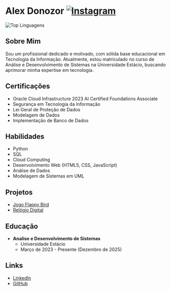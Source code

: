 # Alex Donozor                         [![Instagram](https://img.shields.io/badge/Instagram-E4405F?style=for-the-badge&logo=instagram&logoColor=white)](https://www.instagram.com/alexpel_iluaie/)
                      
                       
![Top Linguagens](https://github-readme-stats.vercel.app/api/top-langs/?username=AlexpelDev&layout=compact&theme=dark)


## Sobre Mim
Sou um profissional dedicado e motivado, com sólida base educacional em Tecnologia da Informação. Atualmente, estou matriculado no curso de Análise e Desenvolvimento de Sistemas na Universidade Estácio, buscando aprimorar minha expertise em tecnologia.

## Certificações
- Oracle Cloud Infrastructure 2023 AI Certified Foundations Associate
- Segurança em Tecnologia da Informação
- Lei Geral de Proteção de Dados
- Modelagem de Dados
- Implementação de Banco de Dados

## Habilidades
- Python
- SQL
- Cloud Computing
- Desenvolvimento Web (HTML5, CSS, JavaScript)
- Análise de Dados
- Modelagem de Sistemas em UML

## Projetos
- [Jogo Flappy Bird](https://github.com/AlexpelDev/Flappy_Bird)
- [Relógio Digital](https://github.com/AlexpelDev/relogio_digital)

## Educação
- **Analise e Desenvolvimento de Sistemas**
  - Universidade Estácio
  - Março de 2023 - Presente (Dezembro de 2025)

## Links
- [LinkedIn](https://www.linkedin.com/in/alex-donozor/)
- [GitHub](https://github.com/AlexpelDev)

